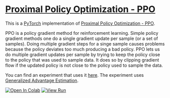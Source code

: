 # [Proximal Policy Optimization - PPO](https://nn.labml.ai/rl/ppo/index.html)

This is a [PyTorch](https://pytorch.org) implementation of
[Proximal Policy Optimization - PPO](https://arxiv.org/abs/1707.06347).

PPO is a policy gradient method for reinforcement learning.
Simple policy gradient methods one do a single gradient update per sample (or a set of samples).
Doing multiple gradient steps for a singe sample causes problems
because the policy deviates too much producing a bad policy.
PPO lets us do multiple gradient updates per sample by trying to keep the
policy close to the policy that was used to sample data.
It does so by clipping gradient flow if the updated policy
is not close to the policy used to sample the data.

You can find an experiment that uses it [here](https://nn.labml.ai/rl/ppo/experiment.html).
The experiment uses [Generalized Advantage Estimation](https://nn.labml.ai/rl/ppo/gae.html).

[![Open In Colab](https://colab.research.google.com/assets/colab-badge.svg)](https://colab.research.google.com/github/labmlai/annotated_deep_learning_paper_implementations/blob/master/labml_nn/rl/ppo/experiment.ipynb)
[![View Run](https://img.shields.io/badge/labml-experiment-brightgreen)](https://app.labml.ai/run/6eff28a0910e11eb9b008db315936e2f)
